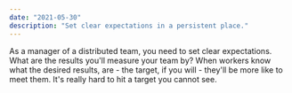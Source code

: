 ```yaml
---
date: "2021-05-30"
description: "Set clear expectations in a persistent place."
---
```


As a manager of a distributed team, you need to set clear expectations. What are the results you'll measure your team by? When workers know what the desired results, are - the target, if you will - they'll be more like to meet them. It's really hard to hit a target you cannot see.
